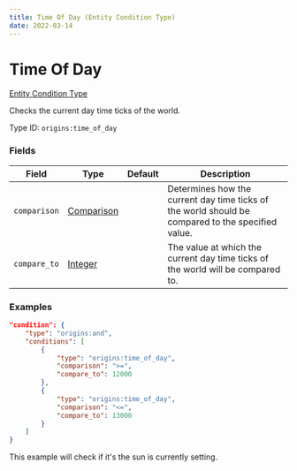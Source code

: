 ```yaml
---
title: Time Of Day (Entity Condition Type)
date: 2022-03-14
---
```


# Time Of Day

[Entity Condition Type](../entity_condition_types.md)

Checks the current day time ticks of the world.

Type ID: `origins:time_of_day`


### Fields

Field | Type | Default | Description
------|------|---------|------------
`comparison` | [Comparison](../data_types/comparison.md) | | Determines how the current day time ticks of the world should be compared to the specified value.
`compare_to` | [Integer](../data_types/integer.md) | | The value at which the current day time ticks of the world will be compared to.


### Examples

```json
"condition": {
    "type": "origins:and",
    "conditions": [
        {
            "type": "origins:time_of_day",
            "comparison": ">=",
            "compare_to": 12000
        },
        {
            "type": "origins:time_of_day",
            "comparison": "<=",
            "compare_to": 13000
        }
    ]
}
```

This example will check if it's the sun is currently setting.
